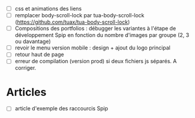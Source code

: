 - [ ] css et animations des liens
- [ ] remplacer body-scroll-lock par tua-body-scroll-lock (https://github.com/tuax/tua-body-scroll-lock)
- [ ] Compositions des portfolios : débugger les variantes à l'étape de développement Spip en fonction du nombre d'images par groupe (2, 3 ou davantage)
- [ ] revoir le menu version mobile : design + ajout du logo principal
- [ ] retour haut de page
- [ ] erreur de compilation (version prod) si deux fichiers js séparés. A corriger.

# Articles

- [ ] article d'exemple des raccourcis Spip
